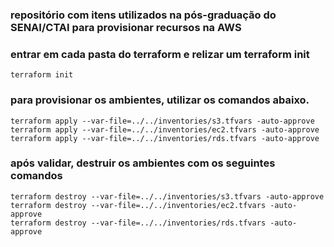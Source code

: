 ### repositório com itens utilizados na pós-graduação do SENAI/CTAI para provisionar recursos na AWS 

### entrar em cada pasta do terraform e relizar um terraform init 

```
terraform init
```

### para provisionar os ambientes, utilizar os comandos abaixo.
```
terraform apply --var-file=../../inventories/s3.tfvars -auto-approve
terraform apply --var-file=../../inventories/ec2.tfvars -auto-approve
terraform apply --var-file=../../inventories/rds.tfvars -auto-approve
```

### após validar, destruir os ambientes com os seguintes comandos
```
terraform destroy --var-file=../../inventories/s3.tfvars -auto-approve
terraform destroy --var-file=../../inventories/ec2.tfvars -auto-approve
terraform destroy --var-file=../../inventories/rds.tfvars -auto-approve
```